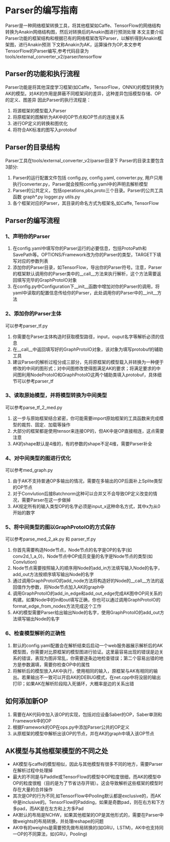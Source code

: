 # Parser的编写指南

Parser是一种网络框架转换工具，将其他框架如Caffe、TensorFlow的网络结构转换为Anakin网络结构图，然后对转换后的Anakin图进行预测处理
本文主要介绍Parser功能的框架结构和根据已有的网络框架改写Parser，以解析得到Anakin框架图，进行Anakin预测
下文称Anakin为AK，运算操作为OP,本文参考TensorFlow的Parser编写,参考代码目录为tools/external_converter_v2/parser/tensorflow

## Parser的功能和执行流程

Parser功能是将其他深度学习框架(如Caffe，TensorFlow，ONNX)的模型转换为AK的模型。对AK的作用是屏蔽不同框架间的差异，这种差异包括模型存储、OP的定义、图差异
因此Parser的执行流程是：
 1. 将源框架的模型载入Parser
 2. 将原框架的图解析为AK中的OP节点和OP节点的连接关系
 3. 进行OP定义的转换和图优化
 4. 将符合AK标准的图写入protobuf
 
## Parser的目录结构

Parser工具在tools/external_converter_v2/parser目录下
Parser的目录主要包含3部分:
 1. Parser的运行配置文件包括 config.py, config.yaml, converter.py, 用户只用执行converter.py，Parser就会按照config.yaml中的声明去解析模型
 2. Parser的公共定义，包括operations,pbs,proto三个目录。Parser的公共工具函数 graph*.py logger.py utils.py
 3. 各个框架对应的Parser，其目录的命名方式为框架名,如Caffe, TensorFlow
 
## Parser的编写流程

### 1、声明你的Parser

 1. 在config.yaml中填写你的Parser运行的必要信息，包括ProtoPath和SavePath等。OPTIONS/Framework改为你的Parser的类型，TARGET下填写对应的参数列表
 2. 添加你的Parser目录，如TensorFlow，导出你的Parser符号。注意，Parser的框架默认调用你的Parser类中的__call__方法来执行解析，这个方法需要返回填写完毕的GraphProtoIO对象
 3. 在config.py中Configuration下__init__函数中增加对你的Parser的调用，将yaml中读取的配置信息传给你的Parser，此处调用你的Parser中的__init__方法
 
### 2、添加你的Parser主体

可以参考parser_tf.py
 1. 你需要在Parser主体构造时获取模型路径，input，ouput名字等解析必须的信息
 2. 在__call__中返回填写好的GraphProtoIO对象，该对象为填写protobuf的辅助工具
 3. 建议Parser的解析过程分成三部分，先将原框架的模型载入并转换为一种便于修改的中间的图形式；对中间图修改使得图满足AK的要求；将满足要求的中间图利用NodeProtoIO和GraphProtoIO这两个辅助类填入protobuf，具体细节可以参考parser_tf
 
### 3、读取原始模型，并将模型转换为中间类型

可以参考parse_tf_2_med.py
 1. 这一步与原始框架结合紧密，你可能需要import原始框架的工具函数来完成模型的裁剪、固定、加载等操作
 2. 大部分的框架都是使用tensor来连接OP的，但AK中是OP直接相连，这点需要注意
 3. AK的shape默认是4维的，有的参数的shape不足4维，需要Parser补全
 
### 4、对中间类型的图进行优化

可以参考med_graph.py
 1. 由于AK不支持普通OP多输出的情况，需要在多输出的OP后面补上Splite类型的OP节点
 2. 对于Convlution后接Batchnorm这种可以合并又不会导致OP定义改变的情况，需要Parser在这一步做掉
 3. AK规定所有的输入类型OP的名字必须是input_x这种命名方式，其中x为从0开始的数字

### 5、将中间类型的图以GraphProtoIO的方式保存

可以参考parse_med_2_ak.py 和 parser_tf.py
 1. 你首先需要构造Node节点，Node节点的名字是OP的名字(如conv2d_1_a_0)，Node节点中OP成员变量的名字是Node节点的类型(如Convlution)
 2. Node节点需要按照输入的顺序用Node的add_in方法填写输入Node的名字，add_out方法按顺序填写输出Node的名字
 3. 通过调用GraphProtoIO的add_node方法将构造好的Node的__call__方法的返回值作为参数，将Node节点加入AK的graph中
 4. 调用GraphProtoIO的add_in_edge和add_out_edge完成AK图中OP间关系的构建。如果Node中的in和out填写正确，你也可以通过调用GraphProtoIO的format_edge_from_nodes方法完成这个工作
 5. AK的模型需要Parser给出输出Node的名字，使用GraphProtoIO的add_out方法填写输出Node的名字
 
### 6、检查模型解析的正确性

 1. 默认的config.yaml配置会在解析结束后启动一个web服务器展示解析后的AK模型图，你需要对比原框架的模型图进行验证。这里最容易出现的错误是边关系的错误，表现为图非常乱，你需要逐条边地检查错误；第二个容易出错的地方是参数漏填，需要你检查OP中的属性
 2. 将解析后的模型放入AK中执行，使用相同的输入，原框架与AK有相同的输出。若果输出不一致可以开启AK的DEBUG模式，在net.cpp中将没层的输出打印；如果AK在解析阶段陷入死循环，大概率是边的关系出错
 
## 如何添加新OP

 1. 需要在AK代码中加入该OP的实现，包括对应设备Saber的OP，Saber单测和Framework中的OP
 2. 根据Framework的OP在ops.py中添加Parser公共的OP定义
 3. 从原框架的模型中解析出该OP的节点，并在AK的graph中填入该OP节点
 
## AK模型与其他框架模型的不同之处

 + AK模型与caffe的模型相似，因此与其他模型有很多不同的地方，需要Parser在解析过程中处理掉
 + 最大的不同是与Paddle或TensorFlow的模型中OP粒度很细，而AK的模型中OP的粒度很粗（目的是为了节省访存开销）。这会导致解析这些框架的模型时存在大量的合并操作
 + 其次是OP的行为不同,如TensorFlow中Pooling默认都是exclusive的，而AK中是inclusive的。TensorFlow的Padding，如果是奇数pad，则在右方和下方多pad，而AK是在左方和上方多Pad
 + AK默认的布局是NCHW，如果其他框架的OP是其他形式的，需要在Parser中做weights的布局转换，并处理reshape的问题
 + AK中有的weights是需要预先做布局转换的(如GRU，LSTM)，AK中也支持同一OP的不同算法，如(GRU，Pooling)

